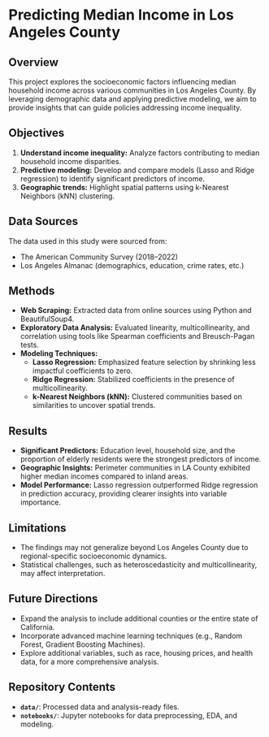 # Predicting Median Income in Los Angeles County 

## Overview
This project explores the socioeconomic factors influencing median household income across various communities in Los Angeles County. By leveraging demographic data and applying predictive modeling, we aim to provide insights that can guide policies addressing income inequality.

## Objectives
1. **Understand income inequality:** Analyze factors contributing to median household income disparities.
2. **Predictive modeling:** Develop and compare models (Lasso and Ridge regression) to identify significant predictors of income.
3. **Geographic trends:** Highlight spatial patterns using k-Nearest Neighbors (kNN) clustering.

## Data Sources
The data used in this study were sourced from:
- The American Community Survey (2018–2022)
- Los Angeles Almanac (demographics, education, crime rates, etc.)

## Methods
- **Web Scraping:** Extracted data from online sources using Python and BeautifulSoup4.
- **Exploratory Data Analysis:** Evaluated linearity, multicollinearity, and correlation using tools like Spearman coefficients and Breusch-Pagan tests.
- **Modeling Techniques:**
  - **Lasso Regression:** Emphasized feature selection by shrinking less impactful coefficients to zero.
  - **Ridge Regression:** Stabilized coefficients in the presence of multicollinearity.
  - **k-Nearest Neighbors (kNN):** Clustered communities based on similarities to uncover spatial trends.

## Results
- **Significant Predictors:** Education level, household size, and the proportion of elderly residents were the strongest predictors of income.
- **Geographic Insights:** Perimeter communities in LA County exhibited higher median incomes compared to inland areas.
- **Model Performance:** Lasso regression outperformed Ridge regression in prediction accuracy, providing clearer insights into variable importance.

## Limitations
- The findings may not generalize beyond Los Angeles County due to regional-specific socioeconomic dynamics.
- Statistical challenges, such as heteroscedasticity and multicollinearity, may affect interpretation.

## Future Directions
- Expand the analysis to include additional counties or the entire state of California.
- Incorporate advanced machine learning techniques (e.g., Random Forest, Gradient Boosting Machines).
- Explore additional variables, such as race, housing prices, and health data, for a more comprehensive analysis.

## Repository Contents
- **`data/`**: Processed data and analysis-ready files.
- **`notebooks/`**: Jupyter notebooks for data preprocessing, EDA, and modeling.

